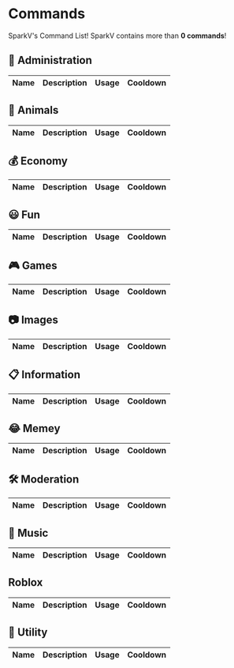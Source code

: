 # Commands

SparkV's Command List! SparkV contains more than **0 commands**!

## 🤵 Administration

| Name | Description | Usage | Cooldown |
| ---- | ----------- | ----- | -------- |
## 🐶 Animals

| Name | Description | Usage | Cooldown |
| ---- | ----------- | ----- | -------- |
## 💰 Economy

| Name | Description | Usage | Cooldown |
| ---- | ----------- | ----- | -------- |
## 😃 Fun

| Name | Description | Usage | Cooldown |
| ---- | ----------- | ----- | -------- |
## 🎮 Games

| Name | Description | Usage | Cooldown |
| ---- | ----------- | ----- | -------- |
## 📷 Images

| Name | Description | Usage | Cooldown |
| ---- | ----------- | ----- | -------- |
## 📋 Information

| Name | Description | Usage | Cooldown |
| ---- | ----------- | ----- | -------- |
## 😂 Memey

| Name | Description | Usage | Cooldown |
| ---- | ----------- | ----- | -------- |
## 🛠️ Moderation

| Name | Description | Usage | Cooldown |
| ---- | ----------- | ----- | -------- |
## 🎵 Music

| Name | Description | Usage | Cooldown |
| ---- | ----------- | ----- | -------- |
## Roblox

| Name | Description | Usage | Cooldown |
| ---- | ----------- | ----- | -------- |
## 🧰 Utility

| Name | Description | Usage | Cooldown |
| ---- | ----------- | ----- | -------- |
